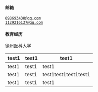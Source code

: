 #### 邮箱  
<code>898693438@qq.com</code><br/>
<code>1129216137@qq.com</code>

#### 教育经历
徐州医科大学

| test1 | test1 | test1                |
| ----- | ----- | -------------------- |
| test1 | test1 | test1                |
| test1 | test1 | test1test1test1test1 |
| test1 | test1 | test1                |

